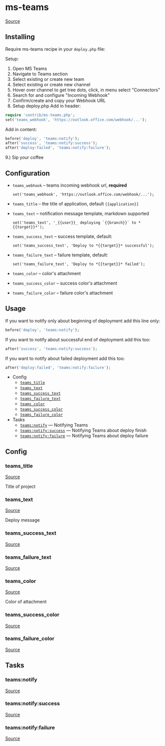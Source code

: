 <!-- DO NOT EDIT THIS FILE! -->
<!-- Instead edit contrib/ms-teams.php -->
<!-- Then run bin/docgen -->

# ms-teams

[Source](/contrib/ms-teams.php)


## Installing

Require ms-teams recipe in your `deploy.php` file:

Setup:
1. Open MS Teams
2. Navigate to Teams section
3. Select existing or create new team
4. Select existing or create new channel
5. Hover over channel to get tree dots, click, in menu select "Connectors"
6. Search for and configure "Incoming Webhook"
7. Confirm/create and copy your Webhook URL
8. Setup deploy.php
    Add in header:
```php
require 'contrib/ms-teams.php';
set('teams_webhook', 'https://outlook.office.com/webhook/...');
```
Add in content:
```php
before('deploy', 'teams:notify');
after('success', 'teams:notify:success');
after('deploy:failed', 'teams:notify:failure');
```
9.) Sip your coffee

## Configuration

- `teams_webhook` – teams incoming webhook url, **required**
  ```
  set('teams_webhook', 'https://outlook.office.com/webhook/...');
  ```
- `teams_title` – the title of application, default `{{application}}`
- `teams_text` – notification message template, markdown supported
  ```
  set('teams_text', '_{{user}}_ deploying `{{branch}}` to *{{target}}*');
  ```
- `teams_success_text` – success template, default:
  ```
  set('teams_success_text', 'Deploy to *{{target}}* successful');
  ```
- `teams_failure_text` – failure template, default:
  ```
  set('teams_failure_text', 'Deploy to *{{target}}* failed');
  ```

- `teams_color` – color's attachment
- `teams_success_color` – success color's attachment
- `teams_failure_color` – failure color's attachment

## Usage

If you want to notify only about beginning of deployment add this line only:

```php
before('deploy', 'teams:notify');
```

If you want to notify about successful end of deployment add this too:

```php
after('success', 'teams:notify:success');
```

If you want to notify about failed deployment add this too:

```php
after('deploy:failed', 'teams:notify:failure');
```


* Config
  * [`teams_title`](#teams_title)
  * [`teams_text`](#teams_text)
  * [`teams_success_text`](#teams_success_text)
  * [`teams_failure_text`](#teams_failure_text)
  * [`teams_color`](#teams_color)
  * [`teams_success_color`](#teams_success_color)
  * [`teams_failure_color`](#teams_failure_color)
* Tasks
  * [`teams:notify`](#teams:notify) — Notifying Teams
  * [`teams:notify:success`](#teams:notify:success) — Notifying Teams about deploy finish
  * [`teams:notify:failure`](#teams:notify:failure) — Notifying Teams about deploy failure

## Config
### teams_title
[Source](/contrib/ms-teams.php#L78)

Title of project

### teams_text
[Source](/contrib/ms-teams.php#L83)

Deploy message

### teams_success_text
[Source](/contrib/ms-teams.php#L84)



### teams_failure_text
[Source](/contrib/ms-teams.php#L85)



### teams_color
[Source](/contrib/ms-teams.php#L88)

Color of attachment

### teams_success_color
[Source](/contrib/ms-teams.php#L89)



### teams_failure_color
[Source](/contrib/ms-teams.php#L90)




## Tasks
### teams:notify
[Source](/contrib/ms-teams.php#L93)



### teams:notify:success
[Source](/contrib/ms-teams.php#L108)



### teams:notify:failure
[Source](/contrib/ms-teams.php#L123)



